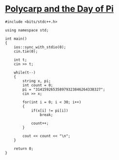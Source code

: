 # [Polycarp and the Day of Pi](https://codeforces.com/problemset/problem/1790/A)

```
#include <bits/stdc++.h>

using namespace std;

int main()
{
    ios::sync_with_stdio(0);
    cin.tie(0);

    int t;
    cin >> t;

    while(t--)
    {
        string x, pi;
        int count = 0;
        pi = "314159265358979323846264338327";
        cin >> x;

        for(int i = 0; i < 30; i++)
        {
            if(x[i] != pi[i])
                break;

            count++;
        }

        cout << count << "\n";
    }

    return 0;
}

```
